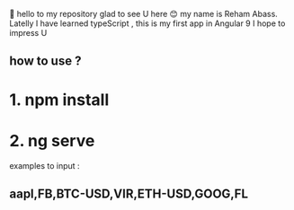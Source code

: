 👋  hello to my repository glad to see U here 😊 
my name is Reham Abass.
Latelly I have learned typeScript , this is my first app in Angular 9
I hope to impress U 

## how to use ?

  #  1.  npm install 
  #  2.  ng serve

 examples to input : 
## aapl,FB,BTC-USD,VIR,ETH-USD,GOOG,FL
